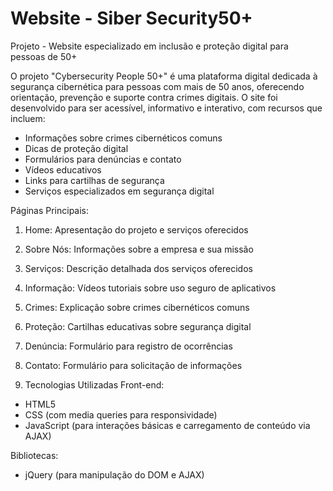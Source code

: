 # Website - Siber Security50+
Projeto - Website especializado em inclusão e proteção digital para pessoas de 50+

O projeto "Cybersecurity People 50+" é uma plataforma digital dedicada à segurança cibernética para pessoas com mais de 50 anos, oferecendo orientação, prevenção e suporte contra crimes digitais. O site foi desenvolvido para ser acessível, informativo e interativo, com recursos que incluem:

- Informações sobre crimes cibernéticos comuns
- Dicas de proteção digital
- Formulários para denúncias e contato
- Vídeos educativos
- Links para cartilhas de segurança
- Serviços especializados em segurança digital

Páginas Principais:
1. Home: Apresentação do projeto e serviços oferecidos
2. Sobre Nós: Informações sobre a empresa e sua missão
3. Serviços: Descrição detalhada dos serviços oferecidos
4. Informação: Vídeos tutoriais sobre uso seguro de aplicativos
5. Crimes: Explicação sobre crimes cibernéticos comuns
6. Proteção: Cartilhas educativas sobre segurança digital
7. Denúncia: Formulário para registro de ocorrências
8. Contato: Formulário para solicitação de informações

4. Tecnologias Utilizadas
Front-end:
- HTML5
- CSS (com media queries para responsividade)
- JavaScript (para interações básicas e carregamento de conteúdo via AJAX)

Bibliotecas:
- jQuery (para manipulação do DOM e AJAX)

